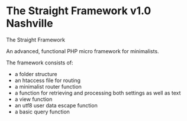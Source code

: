 # The Straight Framework v1.0 Nashville

The Straight Framework

An advanced, functional PHP micro framework for minimalists.

The framework consists of:

- a folder structure
- an htaccess file for routing
- a minimalist router function
- a function for retrieving and processing both settings as well as text
- a view function
- an utf8 user data escape function
- a basic query function

